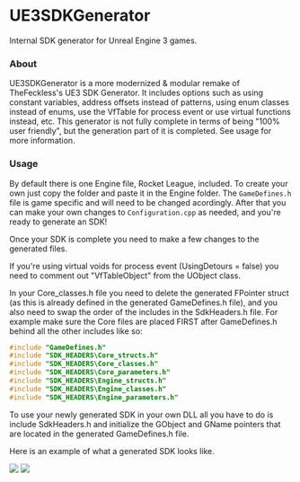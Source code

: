 # UE3SDKGenerator
Internal SDK generator for Unreal Engine 3 games.

### About
UE3SDKGenerator is a more modernized & modular remake of TheFeckless's UE3 SDK Generator. It includes options such as using constant variables, address offsets instead of patterns, using enum classes instead of enums, use the VfTable for process event or use virtual functions instead, etc. This generator is not fully complete in terms of being "100% user friendly", but the generation part of it is completed. See usage for more information.

### Usage
By default there is one Engine file, Rocket League, included. To create your own just copy the folder and paste it in the Engine folder. The `GameDefines.h` file is game specific and will need to be changed acordingly. After that you can make your own changes to `Configuration.cpp` as needed, and you're ready to generate an SDK!

Once your SDK is complete you need to make a few changes to the generated files.

If you're using virtual voids for process event (UsingDetours = false) you need to comment out "VfTableObject" from the UObject class.

In your Core_classes.h file you need to delete the generated FPointer struct (as this is already defined in the generated GameDefines.h file), and you also need to swap the order of the includes in the SdkHeaders.h file. For example make sure the Core files are placed FIRST after GameDefines.h behind all the other includes like so:

```cpp
#include "GameDefines.h"
#include "SDK_HEADERS\Core_structs.h"
#include "SDK_HEADERS\Core_classes.h"
#include "SDK_HEADERS\Core_parameters.h"
#include "SDK_HEADERS\Engine_structs.h"
#include "SDK_HEADERS\Engine_classes.h"
#include "SDK_HEADERS\Engine_parameters.h"
```

To use your newly generated SDK in your own DLL all you have to do is include SdkHeaders.h and initialize the GObject and GName pointers that are located in the generated GameDefines.h file.

Here is an example of what a generated SDK looks like.

![](https://i.imgur.com/gQhmv34.png)
![](https://i.imgur.com/b3N6MvO.png)
